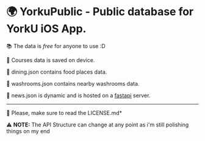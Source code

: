 # 🌍 YorkuPublic - Public database for YorkU iOS App.

📚 The data is *free* for anyone to use :D

📲  Courses data is saved on device.

🍲 dining.json contains food places data.

🚽 washrooms.json contains nearby washrooms data.

🐍 news.json is dynamic and is hosted on a  [fastapi](https://fastapi.tiangolo.com/) server.

---

📖 Please, make sure to read the LICENSE.md*

⚠️ **NOTE:** The API Structure can change at any point as i'm still polishing things on my end
